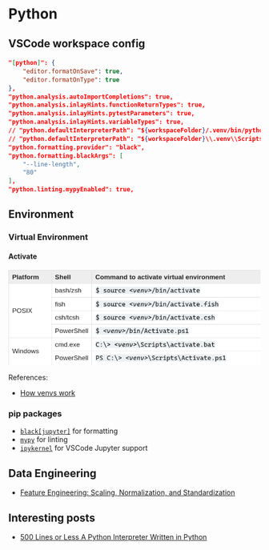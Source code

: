 # Python

## VSCode workspace config

```json
"[python]": {
	"editor.formatOnSave": true,
    "editor.formatOnType": true
},
"python.analysis.autoImportCompletions": true,
"python.analysis.inlayHints.functionReturnTypes": true,
"python.analysis.inlayHints.pytestParameters": true,
"python.analysis.inlayHints.variableTypes": true,
// "python.defaultInterpreterPath": "${workspaceFolder}/.venv/bin/python",
// "python.defaultInterpreterPath": "${workspaceFolder}\\.venv\\Scripts\\python.exe",
"python.formatting.provider": "black",
"python.formatting.blackArgs": [
    "--line-length",
    "80"
],
"python.linting.mypyEnabled": true,
```

## Environment

### Virtual Environment

#### Activate

![venv_activate](attachments/venv_activate.png)

References:

- [How venvs work]( https://docs.python.org/3/library/venv.html#how-venvs-work )

### pip packages

- [`black[jupyter]`](https://black.readthedocs.io/en/stable/getting_started.html#installation) for formatting
- [`mypy`](https://mypy.readthedocs.io/en/stable/getting_started.html#installing-and-running-mypy) for linting
- [`ipykernel`](https://ipython.readthedocs.io/en/stable/install/kernel_install.html#kernels-for-python-2-and-3) for VSCode Jupyter support

## Data Engineering

- [Feature Engineering: Scaling, Normalization, and Standardization](https://www.analyticsvidhya.com/blog/2020/04/feature-scaling-machine-learning-normalization-standardization/)

## Interesting posts

- [500 Lines or Less
A Python Interpreter Written in Python](https://aosabook.org/en/500L/a-python-interpreter-written-in-python.html)
